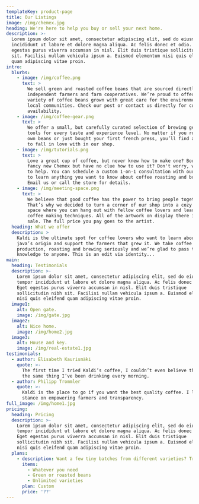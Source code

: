 ```yaml
---
templateKey: product-page
title: Our Listings
image: /img/chemex.jpg
heading: We're here to help you buy or sell your next home.
description: >-
  Lorem ipsum dolor sit amet, consectetur adipiscing elit, sed do eiusmod tempor
  incididunt ut labore et dolore magna aliqua. Ac felis donec et odio. Eget
  egestas purus viverra accumsan in nisl. Elit duis tristique sollicitudin nibh
  sit. Facilisi nullam vehicula ipsum a. Euismod elementum nisi quis eleifend
  quam adipiscing vitae proin.
intro:
  blurbs:
    - image: /img/coffee.png
      text: >
        We sell green and roasted coffee beans that are sourced directly from
        independent farmers and farm cooperatives. We’re proud to offer a
        variety of coffee beans grown with great care for the environment and
        local communities. Check our post or contact us directly for current
        availability.
    - image: /img/coffee-gear.png
      text: >
        We offer a small, but carefully curated selection of brewing gear and
        tools for every taste and experience level. No matter if you roast your
        own beans or just bought your first french press, you’ll find a gadget
        to fall in love with in our shop.
    - image: /img/tutorials.png
      text: >
        Love a great cup of coffee, but never knew how to make one? Bought a
        fancy new Chemex but have no clue how to use it? Don't worry, we’re here
        to help. You can schedule a custom 1-on-1 consultation with our baristas
        to learn anything you want to know about coffee roasting and brewing.
        Email us or call the store for details.
    - image: /img/meeting-space.png
      text: >
        We believe that good coffee has the power to bring people together.
        That’s why we decided to turn a corner of our shop into a cozy meeting
        space where you can hang out with fellow coffee lovers and learn about
        coffee making techniques. All of the artwork on display there is for
        sale. The full price you pay goes to the artist.
  heading: What we offer
  description: >
    Kaldi is the ultimate spot for coffee lovers who want to learn about their
    java’s origin and support the farmers that grew it. We take coffee
    production, roasting and brewing seriously and we’re glad to pass that
    knowledge to anyone. This is an edit via identity...
main:
  heading: Testimonials
  description: >-
    Lorem ipsum dolor sit amet, consectetur adipiscing elit, sed do eiusmod
    tempor incididunt ut labore et dolore magna aliqua. Ac felis donec et odio.
    Eget egestas purus viverra accumsan in nisl. Elit duis tristique
    sollicitudin nibh sit. Facilisi nullam vehicula ipsum a. Euismod elementum
    nisi quis eleifend quam adipiscing vitae proin.
  image1:
    alt: Open gate.
    image: /img/gate.jpg
  image2:
    alt: Nice home.
    image: /img/home2.jpg
  image3:
    alt: House and key.
    image: /img/real-estate1.jpg
testimonials:
  - author: Elisabeth Kaurismäki
    quote: >-
      The first time I tried Kaldi’s coffee, I couldn’t even believe that was
      the same thing I’ve been drinking every morning.
  - author: Philipp Trommler
    quote: >-
      Kaldi is the place to go if you want the best quality coffee. I love their
      stance on empowering farmers and transparency.
full_image: /img/home1.jpg
pricing:
  heading: Pricing
  description: >-
    Lorem ipsum dolor sit amet, consectetur adipiscing elit, sed do eiusmod
    tempor incididunt ut labore et dolore magna aliqua. Ac felis donec et odio.
    Eget egestas purus viverra accumsan in nisl. Elit duis tristique
    sollicitudin nibh sit. Facilisi nullam vehicula ipsum a. Euismod elementum
    nisi quis eleifend quam adipiscing vitae proin.
  plans:
    - description: Want a few tiny batches from different varieties? Try our custom plan
      items:
        - Whatever you need
        - Green or roasted beans
        - Unlimited varieties
      plan: Custom
      price: '??'
---
```


